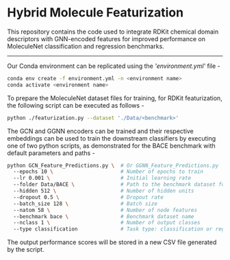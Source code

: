 # Hybrid Molecule Featurization
This repository contains the code used to integrate RDKit chemical domain descriptors with GNN-encoded features for improved performance on MoleculeNet classification and regression benchmarks.


---
Our Conda environment can be replicated using the <i>'environment.yml'</i> file -  
```bash
conda env create -f environment.yml -n <environment name>
conda activate <environment name>
```

  
To prepare the MoleculeNet dataset files for training, for RDKit featurization, the following script can be executed as follows -  
```bash
python ./featurization.py --dataset './Data/<benchmark>'
```




The GCN and GGNN encoders can be trained and their respective embeddings can be used to train the downstream classifiers by executing one of two python scripts, as demonstrated for the BACE benchmark with default parameters and paths -

```bash
python GCN_Feature_Predictions.py \  # Or GGNN_Feature_Predictions.py
  --epochs 10 \                      # Number of epochs to train
  --lr 0.001 \                       # Initial learning rate
  --folder Data/BACE \               # Path to the benchmark dataset folder
  --hidden 512 \                     # Number of hidden units
  --dropout 0.5 \                    # Dropout rate
  --batch_size 128 \                 # Batch size
  --natom 58 \                       # Number of node features
  --benchmark bace \                 # Benchmark dataset name
  --nclass 1 \                       # Number of output classes
  --type classification              # Task type: classification or regression
```   

The output performance scores will be stored in a new CSV file generated by the script.
